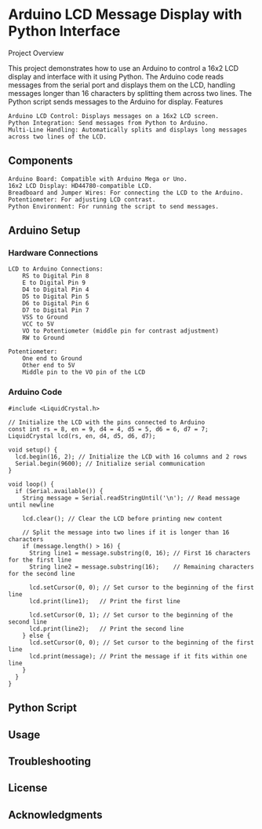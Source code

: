 # Arduino LCD Message Display with Python Interface
Project Overview

This project demonstrates how to use an Arduino to control a 16x2 LCD display and interface with it using Python. The Arduino code reads messages from the serial port and displays them on the LCD, handling messages longer than 16 characters by splitting them across two lines. The Python script sends messages to the Arduino for display.
Features

    Arduino LCD Control: Displays messages on a 16x2 LCD screen.
    Python Integration: Send messages from Python to Arduino.
    Multi-Line Handling: Automatically splits and displays long messages across two lines of the LCD.

## Components

    Arduino Board: Compatible with Arduino Mega or Uno.
    16x2 LCD Display: HD44780-compatible LCD.
    Breadboard and Jumper Wires: For connecting the LCD to the Arduino.
    Potentiometer: For adjusting LCD contrast.
    Python Environment: For running the script to send messages.

## Arduino Setup
### Hardware Connections

    LCD to Arduino Connections:
        RS to Digital Pin 8
        E to Digital Pin 9
        D4 to Digital Pin 4
        D5 to Digital Pin 5
        D6 to Digital Pin 6
        D7 to Digital Pin 7
        VSS to Ground
        VCC to 5V
        VO to Potentiometer (middle pin for contrast adjustment)
        RW to Ground

    Potentiometer:
        One end to Ground
        Other end to 5V
        Middle pin to the VO pin of the LCD
### Arduino Code

    #include <LiquidCrystal.h>
    
    // Initialize the LCD with the pins connected to Arduino
    const int rs = 8, en = 9, d4 = 4, d5 = 5, d6 = 6, d7 = 7;
    LiquidCrystal lcd(rs, en, d4, d5, d6, d7);
    
    void setup() {
      lcd.begin(16, 2); // Initialize the LCD with 16 columns and 2 rows
      Serial.begin(9600); // Initialize serial communication
    }
    
    void loop() {
      if (Serial.available()) {
        String message = Serial.readStringUntil('\n'); // Read message until newline
    
        lcd.clear(); // Clear the LCD before printing new content
    
        // Split the message into two lines if it is longer than 16 characters
        if (message.length() > 16) {
          String line1 = message.substring(0, 16); // First 16 characters for the first line
          String line2 = message.substring(16);    // Remaining characters for the second line
          
          lcd.setCursor(0, 0); // Set cursor to the beginning of the first line
          lcd.print(line1);   // Print the first line
          
          lcd.setCursor(0, 1); // Set cursor to the beginning of the second line
          lcd.print(line2);   // Print the second line
        } else {
          lcd.setCursor(0, 0); // Set cursor to the beginning of the first line
          lcd.print(message); // Print the message if it fits within one line
        }
      }
    }
## Python Script 

## Usage

## Troubleshooting

## License

## Acknowledgments
